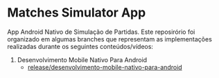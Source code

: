 # Matches Simulator App

App Android Nativo de Simulação de Partidas. Este reposirório foi organizado em algumas branches que representam as implementações realizadas durante os seguintes conteúdos/vídeos:

1. Desenvolvimento Mobile Nativo Para Android
   - [release/desenvolvimento-mobile-nativo-para-android](https://github.com/dcarllos/matches-simulator-app/tree/release/desenvolvimento-mobile-nativo-para-android)
